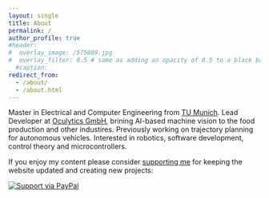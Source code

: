 ```yaml
---
layout: single
title: About
permalink: /
author_profile: true
#header:
#  overlay_image: /575889.jpg
#  overlay_filter: 0.5 # same as adding an opacity of 0.5 to a black background
  #caption:
redirect_from: 
  - /about/
  - /about.html
---
```


Master in Electrical and Computer Engineering from [TU Munich](https://www.ei.tum.de/en/welcome/). 
Lead Developer at [Oculytics GmbH](https://oculytics.com/), brining AI-based machine vision to the food production and other industires.
Previously working on trajectory planning for autonomous vehicles. Interested in robotics, software development, control theory and microcontrollers.

If you enjoy my content please consider [supporting me](https://paypal.me/fpucher) for keeping the website updated and creating new projects:

[![Support via PayPal](https://cdn.rawgit.com/twolfson/paypal-github-button/1.0.0/dist/button.svg)](https://paypal.me/fpucher)
